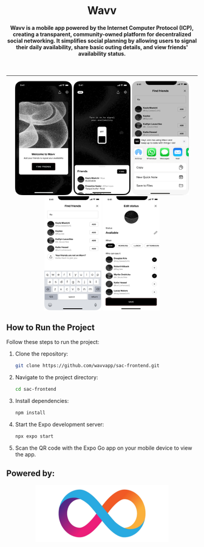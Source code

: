 <p align="center" style="background-color: #F8A65D;">
    <h1 align="center">Wavv</h1>
</p>
<h4 align="center">Wavv is a mobile app powered by the Internet Computer Protocol (ICP), creating a transparent, community-owned platform for decentralized social networking. It simplifies social planning by allowing users to signal their daily availability, share basic outing details, and view friends' availability status.</h4>

<br />


---

<p align="center">
  <img src="./assets/images/readme/landing.png" alt="screenshot-1" width="150" height="300">
  <img src="./assets/images/readme/no signal.png" alt="screenshot-3" width="150" height="300">
  <img src="./assets/images/readme/share link.png" alt="screenshot-5" width="150" height="300">
  <img src="./assets/images/readme/find friends.png" alt="screenshot-2" width="150" height="300">
  <img src="./assets/images/readme/Edit status.png" alt="screenshot-4" width="150" height="300">
</p>


## How to Run the Project

Follow these steps to run the project:

1. Clone the repository:
   ```bash
   git clone https://github.com/wavvapp/sac-frontend.git
   ```

2. Navigate to the project directory:
   ```bash
   cd sac-frontend
   ```

3. Install dependencies:
   ```bash
   npm install
   ```

4. Start the Expo development server:
   ```bash
   npx expo start
   ```

5. Scan the QR code with the Expo Go app on your mobile device to view the app.


## Powered by: 

<p align="center">
  <img src="./assets/images/icp.png" alt="icp image" width="350" height="150">
</p>
